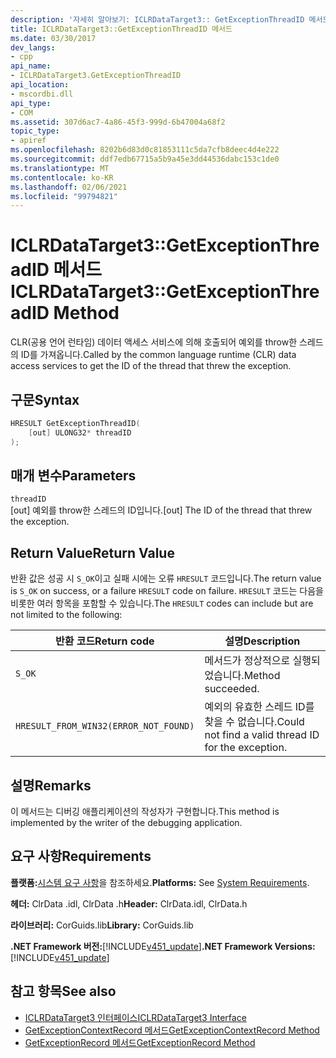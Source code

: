 ```yaml
---
description: '자세히 알아보기: ICLRDataTarget3:: GetExceptionThreadID 메서드'
title: ICLRDataTarget3::GetExceptionThreadID 메서드
ms.date: 03/30/2017
dev_langs:
- cpp
api_name:
- ICLRDataTarget3.GetExceptionThreadID
api_location:
- mscordbi.dll
api_type:
- COM
ms.assetid: 307d6ac7-4a86-45f3-999d-6b47004a68f2
topic_type:
- apiref
ms.openlocfilehash: 8202b6d83d0c81853111c5da7cfb8deec4d4e222
ms.sourcegitcommit: ddf7edb67715a5b9a45e3dd44536dabc153c1de0
ms.translationtype: MT
ms.contentlocale: ko-KR
ms.lasthandoff: 02/06/2021
ms.locfileid: "99794821"
---
```

# <a name="iclrdatatarget3getexceptionthreadid-method"></a><span data-ttu-id="4c28c-103">ICLRDataTarget3::GetExceptionThreadID 메서드</span><span class="sxs-lookup"><span data-stu-id="4c28c-103">ICLRDataTarget3::GetExceptionThreadID Method</span></span>

<span data-ttu-id="4c28c-104">CLR(공용 언어 런타임) 데이터 액세스 서비스에 의해 호출되어 예외를 throw한 스레드의 ID를 가져옵니다.</span><span class="sxs-lookup"><span data-stu-id="4c28c-104">Called by the common language runtime (CLR) data access services to get the ID of the thread that threw the exception.</span></span>  
  
## <a name="syntax"></a><span data-ttu-id="4c28c-105">구문</span><span class="sxs-lookup"><span data-stu-id="4c28c-105">Syntax</span></span>  
  
```cpp  
HRESULT GetExceptionThreadID(  
    [out] ULONG32* threadID  
);  
```  
  
## <a name="parameters"></a><span data-ttu-id="4c28c-106">매개 변수</span><span class="sxs-lookup"><span data-stu-id="4c28c-106">Parameters</span></span>  

 `threadID`  
 <span data-ttu-id="4c28c-107">[out] 예외를 throw한 스레드의 ID입니다.</span><span class="sxs-lookup"><span data-stu-id="4c28c-107">[out] The ID of the thread that threw the exception.</span></span>  
  
## <a name="return-value"></a><span data-ttu-id="4c28c-108">Return Value</span><span class="sxs-lookup"><span data-stu-id="4c28c-108">Return Value</span></span>  

 <span data-ttu-id="4c28c-109">반환 값은 성공 시 `S_OK`이고 실패 시에는 오류 `HRESULT` 코드입니다.</span><span class="sxs-lookup"><span data-stu-id="4c28c-109">The return value is `S_OK` on success, or a failure `HRESULT` code on failure.</span></span> <span data-ttu-id="4c28c-110">`HRESULT` 코드는 다음을 비롯한 여러 항목을 포함할 수 있습니다.</span><span class="sxs-lookup"><span data-stu-id="4c28c-110">The `HRESULT` codes can include but are not limited to the following:</span></span>  
  
|<span data-ttu-id="4c28c-111">반환 코드</span><span class="sxs-lookup"><span data-stu-id="4c28c-111">Return code</span></span>|<span data-ttu-id="4c28c-112">설명</span><span class="sxs-lookup"><span data-stu-id="4c28c-112">Description</span></span>|  
|-----------------|-----------------|  
|`S_OK`|<span data-ttu-id="4c28c-113">메서드가 정상적으로 실행되었습니다.</span><span class="sxs-lookup"><span data-stu-id="4c28c-113">Method succeeded.</span></span>|  
|`HRESULT_FROM_WIN32(ERROR_NOT_FOUND)`|<span data-ttu-id="4c28c-114">예외의 유효한 스레드 ID를 찾을 수 없습니다.</span><span class="sxs-lookup"><span data-stu-id="4c28c-114">Could not find a valid thread ID for the exception.</span></span>|  
  
## <a name="remarks"></a><span data-ttu-id="4c28c-115">설명</span><span class="sxs-lookup"><span data-stu-id="4c28c-115">Remarks</span></span>  

 <span data-ttu-id="4c28c-116">이 메서드는 디버깅 애플리케이션의 작성자가 구현합니다.</span><span class="sxs-lookup"><span data-stu-id="4c28c-116">This method is implemented by the writer of the debugging application.</span></span>  
  
## <a name="requirements"></a><span data-ttu-id="4c28c-117">요구 사항</span><span class="sxs-lookup"><span data-stu-id="4c28c-117">Requirements</span></span>  

 <span data-ttu-id="4c28c-118">**플랫폼:**[시스템 요구 사항](../../get-started/system-requirements.md)을 참조하세요.</span><span class="sxs-lookup"><span data-stu-id="4c28c-118">**Platforms:** See [System Requirements](../../get-started/system-requirements.md).</span></span>  
  
 <span data-ttu-id="4c28c-119">**헤더:** ClrData .idl, ClrData .h</span><span class="sxs-lookup"><span data-stu-id="4c28c-119">**Header:** ClrData.idl, ClrData.h</span></span>  
  
 <span data-ttu-id="4c28c-120">**라이브러리:** CorGuids.lib</span><span class="sxs-lookup"><span data-stu-id="4c28c-120">**Library:** CorGuids.lib</span></span>  
  
 <span data-ttu-id="4c28c-121">**.NET Framework 버전:**[!INCLUDE[v451_update](../../../../includes/net-current-v451-nov-plus.md)]</span><span class="sxs-lookup"><span data-stu-id="4c28c-121">**.NET Framework Versions:** [!INCLUDE[v451_update](../../../../includes/net-current-v451-nov-plus.md)]</span></span>  
  
## <a name="see-also"></a><span data-ttu-id="4c28c-122">참고 항목</span><span class="sxs-lookup"><span data-stu-id="4c28c-122">See also</span></span>

- [<span data-ttu-id="4c28c-123">ICLRDataTarget3 인터페이스</span><span class="sxs-lookup"><span data-stu-id="4c28c-123">ICLRDataTarget3 Interface</span></span>](iclrdatatarget3-interface.md)
- [<span data-ttu-id="4c28c-124">GetExceptionContextRecord 메서드</span><span class="sxs-lookup"><span data-stu-id="4c28c-124">GetExceptionContextRecord Method</span></span>](iclrdatatarget3-getexceptioncontextrecord-method.md)
- [<span data-ttu-id="4c28c-125">GetExceptionRecord 메서드</span><span class="sxs-lookup"><span data-stu-id="4c28c-125">GetExceptionRecord Method</span></span>](iclrdatatarget3-getexceptionrecord-method.md)

